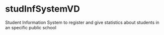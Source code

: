# studInfSystemVD
Student Information System to register and give statistics about students in an specific public school
